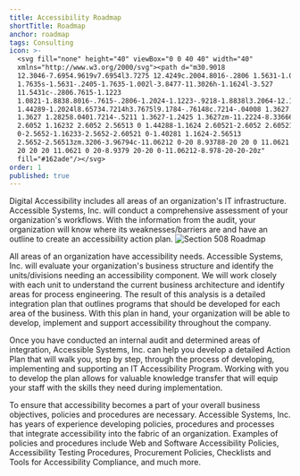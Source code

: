 ```yaml
---
title: Accessibility Roadmap
shortTitle: Roadmap
anchor: roadmap
tags: Consulting
icon: >-
  <svg fill="none" height="40" viewBox="0 0 40 40" width="40"
  xmlns="http://www.w3.org/2000/svg"><path d="m30.9018
  12.3046-7.6954.9619v7.6954l3.7275 12.4249c.2004.8016-.2806 1.5631-1.0421
  1.7635s-1.5631-.2405-1.7635-1.002l-3.8477-11.3026h-1.1624l-3.527
  11.5431c-.2806.7615-1.1223
  1.0821-1.8838.8016-.7615-.2806-1.2024-1.1223-.9218-1.8838l3.2064-12.1844v-7.8156l-7.0942-.9619c-.72145-.0401-1.20241-.6814-1.16233-1.4429.04008-.7214.72144-1.28256
  1.44289-1.2024l8.65734.7214h3.7675l9.1784-.76148c.7214-.04008 1.3627.52108
  1.3627 1.28258.0401.7214-.5211 1.3627-1.2425 1.3627zm-11.2224-8.33666c1.4428 0
  2.6052 1.16232 2.6052 2.56513 0 1.44288-1.1624 2.60521-2.6052 2.60521-1.4028
  0-2.5652-1.16233-2.5652-2.60521 0-1.40281 1.1624-2.56513
  2.5652-2.56513zm.3206-3.96794c-11.06212 0-20 8.93788-20 20 0 11.0621 8.93788
  20 20 20 11.0621 0 20-8.9379 20-20 0-11.06212-8.978-20-20-20z"
  fill="#162ade"/></svg>
order: 1
published: true
---
```


Digital Accessibility includes all areas of an organization's IT infrastructure. Accessible Systems, Inc. will conduct a comprehensive assessment of your organization's workflows. With the information from the audit, your organization will know where its weaknesses/barriers are and have an outline to create an accessibility action plan.
 ![Section 508 Roadmap]({{site.baseurl}}/508-roadmap.png)

All areas of an organization have accessibility needs. Accessible Systems, Inc. will evaluate your organization's business structure and identify the units/divisions needing an accessibility component. We will work closely with each unit to understand the current business architecture and identify areas for process engineering. The result of this analysis is a detailed integration plan that outlines programs that should be developed for each area of the business. With this plan in hand, your organization will be able to develop, implement and support accessibility throughout the company.

Once you have conducted an internal audit and determined areas of integration, Accessible Systems, Inc. can help you develop a detailed Action Plan that will walk you, step by step, through the process of developing, implementing and supporting an IT Accessibility Program. Working with you to develop the plan allows for valuable knowledge transfer that will equip your staff with the skills they need during implementation.

To ensure that accessibility becomes a part of your overall business objectives, policies and procedures are necessary. Accessible Systems, Inc. has years of experience developing policies, procedures and processes that integrate accessibility into the fabric of an organization. Examples of policies and procedures include Web and Software Accessibility Policies, Accessibility Testing Procedures, Procurement Policies, Checklists and Tools for Accessibility Compliance, and much more.
